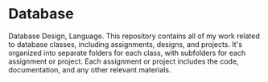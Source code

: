 # Database
Database Design, Language. This repository contains all of my work related to database classes, including assignments, designs, and projects. It's organized into separate folders for each class, with subfolders for each assignment or project. Each assignment or project includes the code, documentation, and any other relevant materials.
